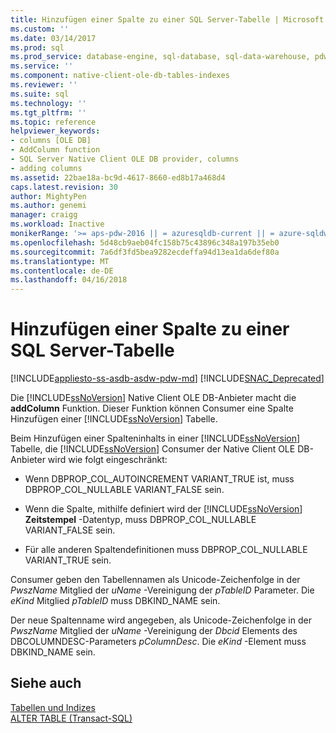 ```yaml
---
title: Hinzufügen einer Spalte zu einer SQL Server-Tabelle | Microsoft Docs
ms.custom: ''
ms.date: 03/14/2017
ms.prod: sql
ms.prod_service: database-engine, sql-database, sql-data-warehouse, pdw
ms.service: ''
ms.component: native-client-ole-db-tables-indexes
ms.reviewer: ''
ms.suite: sql
ms.technology: ''
ms.tgt_pltfrm: ''
ms.topic: reference
helpviewer_keywords:
- columns [OLE DB]
- AddColumn function
- SQL Server Native Client OLE DB provider, columns
- adding columns
ms.assetid: 22bae18a-bc9d-4617-8660-ed8b17a468d4
caps.latest.revision: 30
author: MightyPen
ms.author: genemi
manager: craigg
ms.workload: Inactive
monikerRange: '>= aps-pdw-2016 || = azuresqldb-current || = azure-sqldw-latest || >= sql-server-2016 || = sqlallproducts-allversions'
ms.openlocfilehash: 5d48cb9aeb04fc158b75c43896c348a197b35eb0
ms.sourcegitcommit: 7a6df3fd5bea9282ecdeffa94d13ea1da6def80a
ms.translationtype: MT
ms.contentlocale: de-DE
ms.lasthandoff: 04/16/2018
---
```

# <a name="adding-a-column-to-a-sql-server-table"></a>Hinzufügen einer Spalte zu einer SQL Server-Tabelle
[!INCLUDE[appliesto-ss-asdb-asdw-pdw-md](../../includes/appliesto-ss-asdb-asdw-pdw-md.md)]
[!INCLUDE[SNAC_Deprecated](../../includes/snac-deprecated.md)]

  Die [!INCLUDE[ssNoVersion](../../includes/ssnoversion-md.md)] Native Client OLE DB-Anbieter macht die **addColumn** Funktion. Dieser Funktion können Consumer eine Spalte Hinzufügen einer [!INCLUDE[ssNoVersion](../../includes/ssnoversion-md.md)] Tabelle.  
  
 Beim Hinzufügen einer Spalteninhalts in einer [!INCLUDE[ssNoVersion](../../includes/ssnoversion-md.md)] Tabelle, die [!INCLUDE[ssNoVersion](../../includes/ssnoversion-md.md)] Consumer der Native Client OLE DB-Anbieter wird wie folgt eingeschränkt:  
  
-   Wenn DBPROP_COL_AUTOINCREMENT VARIANT_TRUE ist, muss DBPROP_COL_NULLABLE VARIANT_FALSE sein.  
  
-   Wenn die Spalte, mithilfe definiert wird der [!INCLUDE[ssNoVersion](../../includes/ssnoversion-md.md)] **Zeitstempel** -Datentyp, muss DBPROP_COL_NULLABLE VARIANT_FALSE sein.  
  
-   Für alle anderen Spaltendefinitionen muss DBPROP_COL_NULLABLE  VARIANT_TRUE sein.  
  
 Consumer geben den Tabellennamen als Unicode-Zeichenfolge in der *PwszName* Mitglied der *uName* -Vereinigung der *pTableID* Parameter. Die *eKind* Mitglied *pTableID* muss DBKIND_NAME sein.  
  
 Der neue Spaltenname wird angegeben, als Unicode-Zeichenfolge in der *PwszName* Mitglied der *uName* -Vereinigung der *Dbcid* Elements des DBCOLUMNDESC-Parameters *pColumnDesc*. Die *eKind* -Element muss DBKIND_NAME sein.  
  
## <a name="see-also"></a>Siehe auch  
 [Tabellen und Indizes](../../relational-databases/native-client-ole-db-tables-indexes/tables-and-indexes.md)   
 [ALTER TABLE &#40;Transact-SQL&#41;](../../t-sql/statements/alter-table-transact-sql.md)  
  
  
